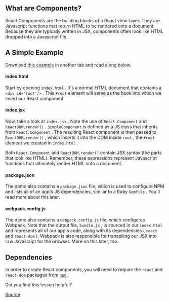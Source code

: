 ## What are Components?

React Components are the building blocks of a React view-layer. They are Javascript functions that return HTML to be rendered onto a document. Because they are typically written in JSX, components often look like HTML dropped into a Javascript file.

## A Simple Example

Download [this example](https://assets.aaonline.io/fullstack/react/demos/simple_component.zip) in another tab and read along below.

#### index.html

Start by opening `index.html` . It's a normal HTML document that contains a `<div id='root'/>` . This `#root` element will serve as the _hook_ into which we insert our React component.

#### index.jsx

Now, take a look at `index.jsx` . Note the use of `React.Component` and `ReactDOM.render()` . `SimpleComponent` is defined as a JS class that inherits from `React.Component` . The resulting React component is then passed to `ReactDOM.render()` , which inserts it into the DOM inside `root` , the `#root` element we created in `index.html` .

Both `React.Component` and `ReactDOM.render()` contain JSX syntax (the parts that look like HTML). Remember, these expressions represent Javascript functions that ultimately render HTML onto a document.

#### package.json

The demo also contains a `package.json` file, which is used to configure NPM and lists all of an app's JS dependencies, similar to a Ruby `Gemfile` . You'll read more about this later.

#### webpack.config.js

The demo also contains a `webpack.config.js` file, which configures Webpack. Note that the output file, `bundle.js` , is sourced in our `index.html` and represents all of our app's code, along with its dependencies ( `react` and `react-dom` ). Webpack is also responsible for transpiling our JSX into raw Javascript for the browser. More on this later, too.

## Dependencies

In order to create React components, you will need to require the `react` and `react-dom` packages from [ `npm` ](chrome-extension://cjedbglnccaioiolemnfhjncicchinao/npm).

Did you find this lesson helpful?

[Source](https://open.appacademy.io/learn/full-stack-online/react/react-components)

